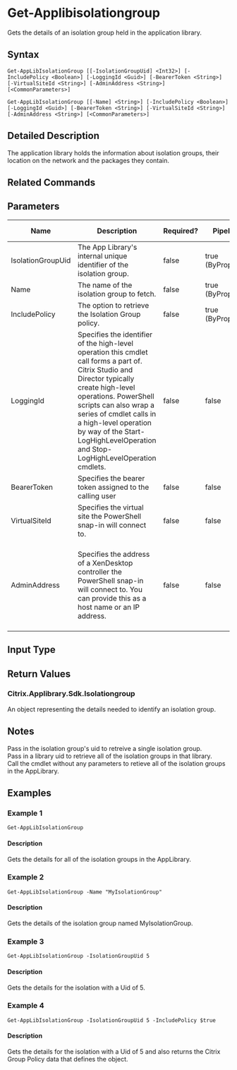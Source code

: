 ﻿
# Get-Applibisolationgroup
Gets the details of an isolation group held in the application library.
## Syntax
```
Get-AppLibIsolationGroup [[-IsolationGroupUid] <Int32>] [-IncludePolicy <Boolean>] [-LoggingId <Guid>] [-BearerToken <String>] [-VirtualSiteId <String>] [-AdminAddress <String>] [<CommonParameters>]

Get-AppLibIsolationGroup [[-Name] <String>] [-IncludePolicy <Boolean>] [-LoggingId <Guid>] [-BearerToken <String>] [-VirtualSiteId <String>] [-AdminAddress <String>] [<CommonParameters>]
```
## Detailed Description
The application library holds the information about isolation groups, their location on the network and the packages they contain.


## Related Commands

## Parameters
| Name   | Description | Required? | Pipeline Input | Default Value |
| --- | --- | --- | --- | --- |
| IsolationGroupUid | The App Library's internal unique identifier of the isolation group. | false | true (ByPropertyName) |  |
| Name | The name of the isolation group to fetch. | false | true (ByPropertyName) |  |
| IncludePolicy | The option to retrieve the Isolation Group policy. | false | true (ByPropertyName) |  |
| LoggingId | Specifies the identifier of the high-level operation this cmdlet call forms a part of. Citrix Studio and Director typically create high-level operations. PowerShell scripts can also wrap a series of cmdlet calls in a high-level operation by way of the Start-LogHighLevelOperation and Stop-LogHighLevelOperation cmdlets. | false | false |  |
| BearerToken | Specifies the bearer token assigned to the calling user | false | false |  |
| VirtualSiteId | Specifies the virtual site the PowerShell snap-in will connect to. | false | false |  |
| AdminAddress | Specifies the address of a XenDesktop controller the PowerShell snap-in will connect to. You can provide this as a host name or an IP address. | false | false | Localhost. Once a value is provided by any cmdlet, this value becomes the default. |

## Input Type

### 

## Return Values

### Citrix.Applibrary.Sdk.Isolationgroup
An object representing the details needed to identify an isolation group.
## Notes
Pass in the isolation group's uid to retreive a single isolation group.<br>    Pass in a library uid to retrieve all of the isolation groups in that library.<br>    Call the cmdlet without any parameters to retieve all of the isolation groups in the AppLibrary.
## Examples

### Example 1
```
Get-AppLibIsolationGroup
```
#### Description
Gets the details for all of the isolation groups in the AppLibrary.
### Example 2
```
Get-AppLibIsolationGroup -Name "MyIsolationGroup"
```
#### Description
Gets the details of the isolation group named MyIsolationGroup.
### Example 3
```
Get-AppLibIsolationGroup -IsolationGroupUid 5
```
#### Description
Gets the details for the isolation with a Uid of 5.
### Example 4
```
Get-AppLibIsolationGroup -IsolationGroupUid 5 -IncludePolicy $true
```
#### Description
Gets the details for the isolation with a Uid of 5 and also returns the Citrix Group Policy data that defines the object.
